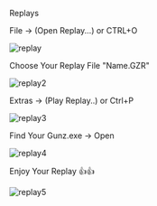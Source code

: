 Replays

File -> (Open Replay...) or CTRL+O

![replay](https://raw.githubusercontent.com/WhyWolfie/GunZ-The-Duel/master/Tools/replays/replay.png)


Choose Your Replay File "Name.GZR"

![replay2](https://raw.githubusercontent.com/WhyWolfie/GunZ-The-Duel/master/Tools/replays/replay2.png)

Extras -> (Play Replay..) or Ctrl+P

![replay3](https://raw.githubusercontent.com/WhyWolfie/GunZ-The-Duel/master/Tools/replays/replay3.png)

Find Your Gunz.exe -> Open

![replay4](https://raw.githubusercontent.com/WhyWolfie/GunZ-The-Duel/master/Tools/replays/replay4.png)

Enjoy Your Replay 👍👍

![replay5](https://raw.githubusercontent.com/WhyWolfie/GunZ-The-Duel/master/Tools/replays/replay5.png)
